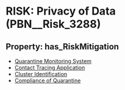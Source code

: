 # RISK: __Privacy of Data__ (PBN__Risk_3288)

## Property: has_RiskMitigation

* [Quarantine Monitoring System](PBN__Mitigation_1927)
* [Contact Tracing Application](PBN__Mitigation_1929)
* [Cluster Identification](PBN__Mitigation_1938)
* [Compliance of Quarantine](PBN__Mitigation_1939)

